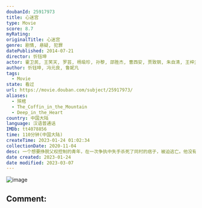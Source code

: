 ```yaml
---
doubanId: 25917973
title: 心迷宫
type: Movie
score: 8.7
myRating: 
originalTitle: 心迷宫
genre: 剧情, 悬疑, 犯罪
datePublished: 2014-07-21
director: 忻钰坤
actor: 霍卫民, 王笑天, 罗芸, 杨瑜珍, 孙黎, 邵胜杰, 曹西安, 贾致钢, 朱自清, 王梓尘, 赵梓彤, 贾世忠, 袁满, 陈梅生, 张景素, 平坦, 金子, 张建军
author: 忻钰坤, 冯元良, 鲁妮凡
tags:
  - Movie
state: 看过
url: https://movie.douban.com/subject/25917973/
aliases:
  - 殡棺
  - The_Coffin_in_the_Mountain
  - Deep_in_the_Heart
country: 中国大陆
language: 汉语普通话
IMDb: tt4078856
time: 110分钟(中国大陆)
createTime: 2023-01-24 01:02:34
collectionDate: 2020-11-04
desc: 一个想要挣脱父权控制的青年，在一次争执中失手杀死了同村的痞子，被迫逃亡。他没有想过会用这样的方式逃离安逸的生活，离开之际却惊人的发现宿命早已将他和专制的父亲紧紧连接在一起，走或留他都将失去一切。一个...
date created: 2023-01-24
date modified: 2023-03-07
---
```


![image](p2276780256.jpg)

Comment:
---
